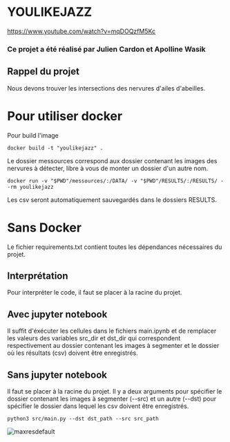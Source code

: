 # YOULIKEJAZZ
https://www.youtube.com/watch?v=mqDOQzfM5Kc

### Ce projet a été réalisé par Julien Cardon et Apolline Wasik

## Rappel du projet

Nous devons trouver les intersections des nervures d'ailes d'abeilles.

# Pour utiliser docker
Pour build l'image
```
docker build -t "youlikejazz" .
```
Le dossier messources correspond aux dossier contenant les images des nervures à détecter, libre à vous de monter un dossier d'un autre nom.

```
docker run -v "$PWD"/messources/:/DATA/ -v "$PWD"/RESULTS/:/RESULTS/ --rm youlikejazz
```

Les csv seront automatiquement sauvegardés dans le dossiers RESULTS.

# Sans Docker

Le fichier requirements.txt contient toutes les dépendances nécessaires du projet.

## Interprétation

Pour interpréter le code, il faut se placer à la racine du projet.

## Avec jupyter notebook

Il suffit d'éxécuter les cellules dans le fichiers main.ipynb et de remplacer les valeurs des variables src_dir et dst_dir qui correspondent respectivement au dossier contenant les images à segmenter et le dossier où les résultats (csv) doivent être enregistrés.

## Sans jupyter notebook

Il faut se placer à la racine du projet. Il y a deux arguments pour spécifier le dossier contenant les images à segmenter (--src) et un autre (--dst) pour spécifier le dossier dans lequel les csv doivent être enregistrés.

```
python3 src/main.py --dst dst_path --src src_path

```
![maxresdefault](https://user-images.githubusercontent.com/36293875/129480394-6b7008bd-fda7-4214-9c03-201aff9d9e20.png)
